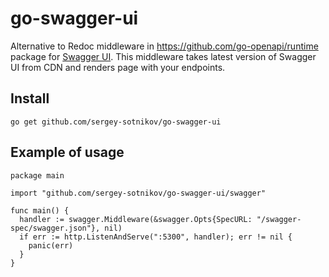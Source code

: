 go-swagger-ui
============

Alternative to Redoc middleware in https://github.com/go-openapi/runtime package 
for [Swagger UI](https://swagger.io/tools/swagger-ui). This middleware takes latest version of
Swagger UI from CDN and renders page with your endpoints.

## Install
```shell
go get github.com/sergey-sotnikov/go-swagger-ui
```

## Example of usage
```shell
package main 

import "github.com/sergey-sotnikov/go-swagger-ui/swagger"

func main() {
  handler := swagger.Middleware(&swagger.Opts{SpecURL: "/swagger-spec/swagger.json"}, nil)
  if err := http.ListenAndServe(":5300", handler); err != nil {
    panic(err)
  }
}
```